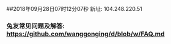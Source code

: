 ##2018年09月28日07时12分07秒 新址: 104.248.220.51
### 兔友常见问题及解答: https://github.com/wanggonging/d/blob/w/FAQ.md
